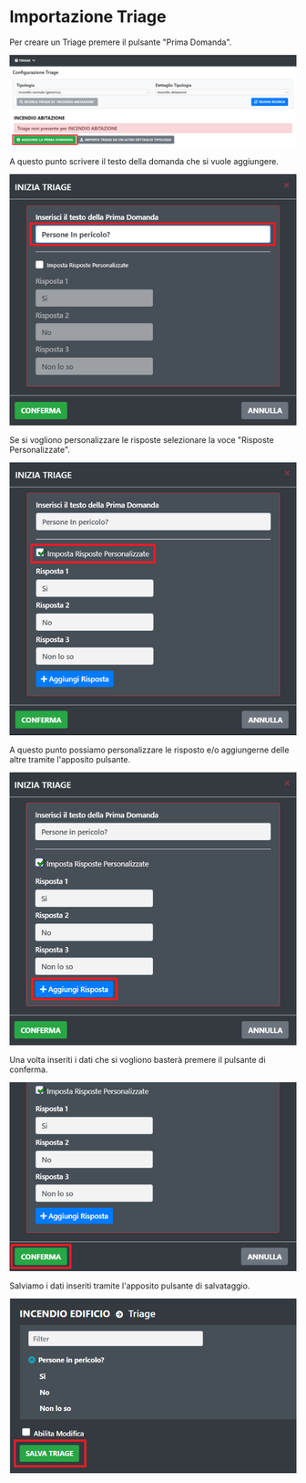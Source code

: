 # Importazione Triage

Per creare un Triage premere il pulsante "Prima Domanda".

![Triage](./img/add_button.png)

A questo punto scrivere il testo della domanda che si vuole aggiungere.

![Triage](./img/add.png)

Se si vogliono personalizzare le risposte selezionare la voce "Risposte Personalizzate".

![Triage](./img/add_flag_custom_responses.png)

A questo punto possiamo personalizzare le risposto e/o aggiungerne delle altre tramite l'apposito pulsante.

![Triage](./img/add_custom_response.png)

Una volta inseriti i dati che si vogliono basterà premere il pulsante di conferma.

![Triage](./img/add_modaL_button.png)

Salviamo i dati inseriti tramite l'apposito pulsante di salvataggio.

![Triage](./img/add_save_button.png)
